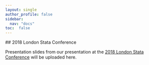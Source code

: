 ```yaml
---
layout: single
author_profile: false
sidebar:
  nav: "docs"
toc:  false
---
```


<script type="text/javascript" async
  src="https://cdn.mathjax.org/mathjax/latest/MathJax.js?config=TeX-MML-AM_CHTML">
</script>

<div markdown="1">
## 2018 London Stata Conference

Presentation slides from our presentation at the [2018 London Stata Conference](https://www.stata.com/meeting/uk18/)
will be uploaded here.


